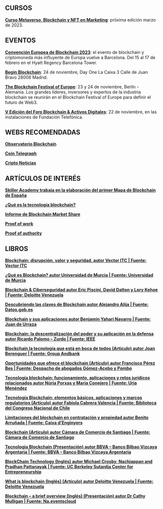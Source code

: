 ## CURSOS

[**Curso Metaverso, Blockchain y NFT en Marketing**](https://skiller.education/curso-de-metaverso-blockchain-nft/): próxima edición marzo de 2023.

## EVENTOS

[**Convención Europea de Blockchain 2023**](https://eblockchainconvention.com/): el evento de blockchain y criptomoneda más influyente de Europa vuelve a Barcelona. Del 15 al 17 de febrero en el Hyatt Regency Barcelona Tower.

[**Begin Blockchain**](https://www.eventbrite.es/e/entradas-begin-blockchain-424040365147?aff=ebdssbdestsearch&amp;keep_tld=1): 24 de noviembre, Day One La Caixa 3 Calle de Juan Bravo 28006 Madrid.

[**The Blockchain Festival of Europe**](https://nextblockexpo.com/): 23 y 24 de noviembre, Berlín - Alemania. Los grandes líderes, inversores y expertos de la industria blockchain se reunirán en el Blockchain Festival of Europe para definir el futuro de Web3.

[**V Edición del Foro Blockchain & Activos Digitales**](https://es.beincrypto.com/confidencial-alista-v-edicion-foro-blockchain-activos-digitales-madrid/): 22 de noviembre, en las instalaciones de Fundación Telefónica.

## WEBS RECOMENDADAS

[**Observatorio Blockchain**](https://observatorioblockchain.com/)

[**Coin Telegraph**](https://es.cointelegraph.com/)

[**Cripto Noticias**](https://www.criptonoticias.com/)

## ARTÍCULOS DE INTERÉS

[**Skiller Academy trabaja en la elaboración del primer Mapa de Blockchain de España**](https://www.europapress.es/comunicados/tic-00911/noticia-comunicado-skiller-academy-trabaja-elaboracion-primer-mapa-blockchain-espana-20221201105629.html)

[**¿Qué es la tecnología blockchain?**](https://www.inboundcycle.com/blog-de-inbound-marketing/blockchain-que-es-y-para-que-sirve)

[**Informe de Blockchain Market Share**](https://www.marketsandmarkets.com/Market-Reports/blockchain-technology-market-90100890.html)

[**Proof of work**](https://en.wikipedia.org/wiki/Proof_of_work)

[**Proof of authority**](https://en.wikipedia.org/wiki/Proof_of_authority)

## LIBROS

[**Blockchain: disrupción, valor y seguridad. autor Vector ITC | Fuente: Vector ITC**](https://www.equisoft.com/resources/blockchain-a-disruptive-technology-with-the-power-to-revolutionize-financial-services-white-paper)

[**¿Qué es Blockchain? autor Universidad de Murcia | Fuente: Universidad de Murcia**](https://www.um.es/docencia/barzana/GESESI/Que-es-Blockchain.pdf)

[**Blockchain &amp; Ciberseguridad autor Eric Piscini, David Dalton y Lory Kehoe | Fuente: Deloitte Venezuela**](https://www2.deloitte.com/content/dam/Deloitte/pe/Documents/risk/Blockchain&amp;%20CiberseguridadESP%20(1).pdf)

[**Descubriendo las claves de Blockchain autor Alejandro Alija | Fuente: Datos.gob.es**](https://datos.gob.es/sites/default/files/doc/file/descubriendo_las_claves_de_blockchain.pdf)

[**Blockchain y sus aplicaciones autor Benjamin Yahari Navarro | Fuente: Juan de Urraza**](http://jeuazarru.com/wp-content/uploads/2017/11/Blockchain.pdf)

[**Blockchain: la descentralización del poder y su aplicación en la defensa autor Ricardo Palomo – Zurdo | Fuente: IEEE**](https://www.ieee.es/en/Galerias/fichero/docs_opinion/2018/DIEEEO70-2018_Blockchain_PalomoZurdo.pdf)

[**Blockchain la tecnología que está en boca de todos (Artículo) autor Joan Berenguer | Fuente: Group Andbank**](https://www.andbank.com/wp-content/uploads/2017/11/2017-10-27-que-es-el-Blockchain-Joan-Berenguer-ESP.pdf)

[**Oportunidades que ofrece el blockchain (Artículo) autor Francisco Pérez Bes | Fuente: Despacho de abogados Gómez-Acebo y Pombo**](https://www.ga-p.com/wp-content/uploads/2019/10/Oportunidades-que-ofrece-el-blockchain.pdf)

[**Tecnología blockchain: funcionamiento, aplicaciones y retos jurídicos relacionados autor Núria Porxas y Maria Conejero | Fuente: Uría Menéndez**](https://www.uria.com/documentos/publicaciones/5799/documento/art02.pdf?id=7875)

[**Tecnología Blockchain: elementos básicos, aplicaciones y marcos regulatorios (Artículo) autor Fabiola Cabrera Valencia | Fuente: Biblioteca del Congreso Nacional de Chile**](https://obtienearchivo.bcn.cl/obtienearchivo?id=repositorio/10221/25308/3/Bolckchain_conceptos_impacto_en_industrias_y_marcos_regulatorios%20Final%20SUP.pdf)

[**Limitaciones del blockchain en contratación y propiedad autor Benito Arruñada | Fuente: Caixa d’Enginyers**](https://www.caixaenginyers.com/documents/20143/2900658/ODF+n10-ODF.pdf/f2fc078d-7da9-ec72-4ba5-cd7995380a2e)

[**Blockchain (Artículo) autor Cámara de Comercio de Santiago | Fuente: Cámara de Comercio de Santiago**](http://www.ccs.cl/html/prensa/publicaciones/Blockchain.pdf)

[**Tecnología Blockchain (Presentación) autor BBVA – Banco Bilbao Vizcaya Argentaria | Fuente: BBVA – Banco Bilbao Vizcaya Argentaria**](https://www.bbva.com/wp-content/uploads/2017/10/ebook-cibbv-tecnologia_blockchain-es.pdf)

[**BlockChain Technology (Inglés) autor Michael Crosby, Nachiappan and Pradhan Pattanayak | Fuente: UC Berkeley Sutardja Center for Entrepreneurship**](https://scet.berkeley.edu/wp-content/uploads/BlockchainPaper.pdf)

[**What is blockchain (Inglés) (Artículo) autor Deloitte Venezuela | Fuente: Deloitte Venezuela**](https://www2.deloitte.com/content/dam/Deloitte/uk/Documents/Innovation/deloitte-uk-what-is-blockchain-2016.pdf)

[**Blockchain – a brief overview (Inglés) (Presentación) autor Dr Cathy Mulligan | Fuente: Na.eventscloud**](https://na.eventscloud.com/file_uploads/b4d722450d854c8b9fdaf14823c49a0c_MULLIGAN_Blockchain-brief-overview.pdf)
